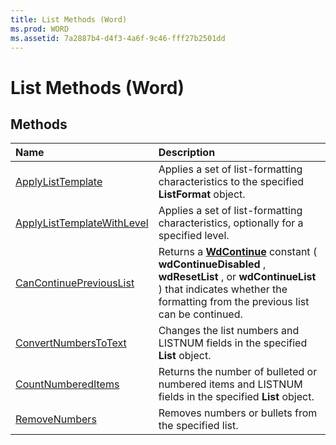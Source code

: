 ```yaml
---
title: List Methods (Word)
ms.prod: WORD
ms.assetid: 7a2887b4-d4f3-4a6f-9c46-fff27b2501dd
---
```



# List Methods (Word)

## Methods



|**Name**|**Description**|
|:-----|:-----|
|[ApplyListTemplate](list-applylisttemplate-method-word.md)|Applies a set of list-formatting characteristics to the specified  **ListFormat** object.|
|[ApplyListTemplateWithLevel](list-applylisttemplatewithlevel-method-word.md)|Applies a set of list-formatting characteristics, optionally for a specified level.|
|[CanContinuePreviousList](list-cancontinuepreviouslist-method-word.md)|Returns a  **[WdContinue](wdcontinue-enumeration-word.md)** constant ( **wdContinueDisabled** , **wdResetList** , or **wdContinueList** ) that indicates whether the formatting from the previous list can be continued.|
|[ConvertNumbersToText](list-convertnumberstotext-method-word.md)|Changes the list numbers and LISTNUM fields in the specified  **List** object.|
|[CountNumberedItems](list-countnumbereditems-method-word.md)|Returns the number of bulleted or numbered items and LISTNUM fields in the specified  **List** object.|
|[RemoveNumbers](list-removenumbers-method-word.md)|Removes numbers or bullets from the specified list.|

